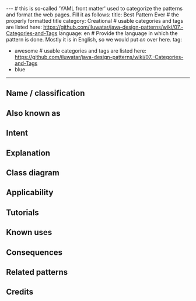--- # this is so-called 'YAML front matter' used to categorize the patterns and format the web pages. Fill it as follows:
title: Best Pattern Ever # the properly formatted title
category: Creational # usable categories and tags are listed here: https://github.com/iluwatar/java-design-patterns/wiki/07.-Categories-and-Tags
language: en # Provide the language in which the pattern is done. Mostly it is in English, so we would put *en* over here.
tag:
- awesome # usable categories and tags are listed here: https://github.com/iluwatar/java-design-patterns/wiki/07.-Categories-and-Tags
- blue
---

## Name / classification

## Also known as

## Intent

## Explanation

## Class diagram

## Applicability

## Tutorials

## Known uses

## Consequences

## Related patterns

## Credits